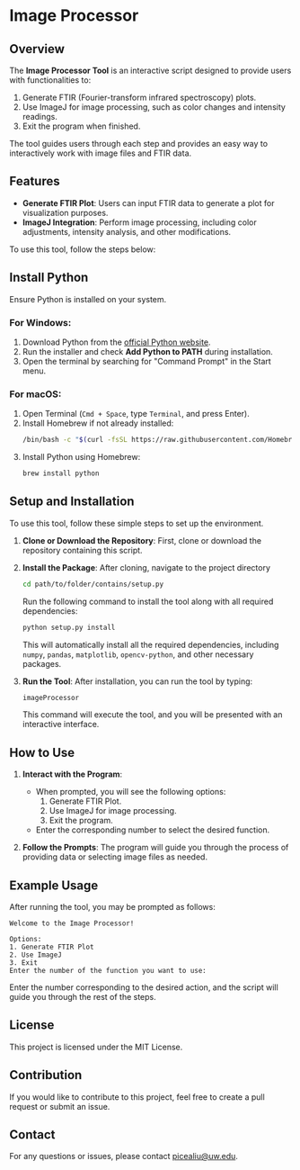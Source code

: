 # Image Processor

## Overview

The **Image Processor Tool** is an interactive script designed to provide users with functionalities to:

1. Generate FTIR (Fourier-transform infrared spectroscopy) plots.
2. Use ImageJ for image processing, such as color changes and intensity readings.
3. Exit the program when finished.

The tool guides users through each step and provides an easy way to interactively work with image files and FTIR data.

## Features

- **Generate FTIR Plot**: Users can input FTIR data to generate a plot for visualization purposes.
- **ImageJ Integration**: Perform image processing, including color adjustments, intensity analysis, and other modifications.

To use this tool, follow the steps below:

## Install Python

Ensure Python is installed on your system.

### For Windows:
1. Download Python from the [official Python website](https://www.python.org/).
2. Run the installer and check **Add Python to PATH** during installation.
3. Open the terminal by searching for "Command Prompt" in the Start menu.

### For macOS:
1. Open Terminal (`Cmd + Space`, type `Terminal`, and press Enter).
2. Install Homebrew if not already installed:
    ```sh
    /bin/bash -c "$(curl -fsSL https://raw.githubusercontent.com/Homebrew/install/HEAD/install.sh)"
    ```
3. Install Python using Homebrew:
    ```sh
    brew install python
    ```

## Setup and Installation

To use this tool, follow these simple steps to set up the environment.

1. **Clone or Download the Repository**: First, clone or download the repository containing this script.

2. **Install the Package**: After cloning, navigate to the project directory
   
    ```sh
    cd path/to/folder/contains/setup.py
    ```
    
   Run the following command to install the tool along with all required dependencies:

    ```sh
    python setup.py install
    ```

    This will automatically install all the required dependencies, including `numpy`, `pandas`, `matplotlib`, `opencv-python`, and other necessary packages.

4. **Run the Tool**: After installation, you can run the tool by typing:

    ```sh
    imageProcessor
    ```

    This command will execute the tool, and you will be presented with an interactive interface.

## How to Use

1. **Interact with the Program**:
   - When prompted, you will see the following options:
     1. Generate FTIR Plot.
     2. Use ImageJ for image processing.
     3. Exit the program.
   - Enter the corresponding number to select the desired function.

2. **Follow the Prompts**: The program will guide you through the process of providing data or selecting image files as needed.

## Example Usage

After running the tool, you may be prompted as follows:

```
Welcome to the Image Processor!

Options:
1. Generate FTIR Plot
2. Use ImageJ
3. Exit
Enter the number of the function you want to use:
```

Enter the number corresponding to the desired action, and the script will guide you through the rest of the steps.

## License

This project is licensed under the MIT License.

## Contribution

If you would like to contribute to this project, feel free to create a pull request or submit an issue.

## Contact

For any questions or issues, please contact picealiu@uw.edu.

